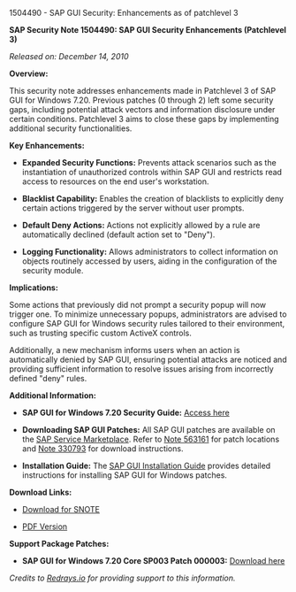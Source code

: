 1504490 - SAP GUI Security: Enhancements as of patchlevel 3

**SAP Security Note 1504490: SAP GUI Security Enhancements (Patchlevel 3)**

*Released on: December 14, 2010*

**Overview:**

This security note addresses enhancements made in Patchlevel 3 of SAP GUI for Windows 7.20. Previous patches (0 through 2) left some security gaps, including potential attack vectors and information disclosure under certain conditions. Patchlevel 3 aims to close these gaps by implementing additional security functionalities.

**Key Enhancements:**

- **Expanded Security Functions:** Prevents attack scenarios such as the instantiation of unauthorized controls within SAP GUI and restricts read access to resources on the end user's workstation.

- **Blacklist Capability:** Enables the creation of blacklists to explicitly deny certain actions triggered by the server without user prompts.

- **Default Deny Actions:** Actions not explicitly allowed by a rule are automatically declined (default action set to "Deny").

- **Logging Functionality:** Allows administrators to collect information on objects routinely accessed by users, aiding in the configuration of the security module.

**Implications:**

Some actions that previously did not prompt a security popup will now trigger one. To minimize unnecessary popups, administrators are advised to configure SAP GUI for Windows security rules tailored to their environment, such as trusting specific custom ActiveX controls.

Additionally, a new mechanism informs users when an action is automatically denied by SAP GUI, ensuring potential attacks are noticed and providing sufficient information to resolve issues arising from incorrectly defined "deny" rules.

**Additional Information:**

- **SAP GUI for Windows 7.20 Security Guide:** [Access here](https://me.sap.com/irj/sdn/sap-gui)

- **Downloading SAP GUI Patches:** All SAP GUI patches are available on the [SAP Service Marketplace](https://me.sap.com/servicessupport). Refer to [Note 563161](https://me.sap.com/notes/563161) for patch locations and [Note 330793](https://me.sap.com/notes/330793) for download instructions.

- **Installation Guide:** The [SAP GUI Installation Guide](https://me.sap.com/irj/sdn/sap-gui) provides detailed instructions for installing SAP GUI for Windows patches.

**Download Links:**

- [Download for SNOTE](https://notesdownloads.sap.com/note/0040000017089052017)

- [PDF Version](https://userapps.support.sap.com/sap/support/sfm/notes/print/0001504490?language=en-US&token=579895B2FFBD6372C29383B6D06A53B0)

**Support Package Patches:**

- **SAP GUI for Windows 7.20 Core SP003 Patch 000003:** [Download here](https://me.sap.com/softwarecenter/template/products/_APP=00200682500000001943&_EVENT=DISPHIER&HEADER=Y&FUNCTIONBAR=N&EVENT=TREE&NE=NAVIGATE&ENR=01200615320200014751&V=MAINT)

*Credits to [Redrays.io](https://redrays.io) for providing support to this information.*